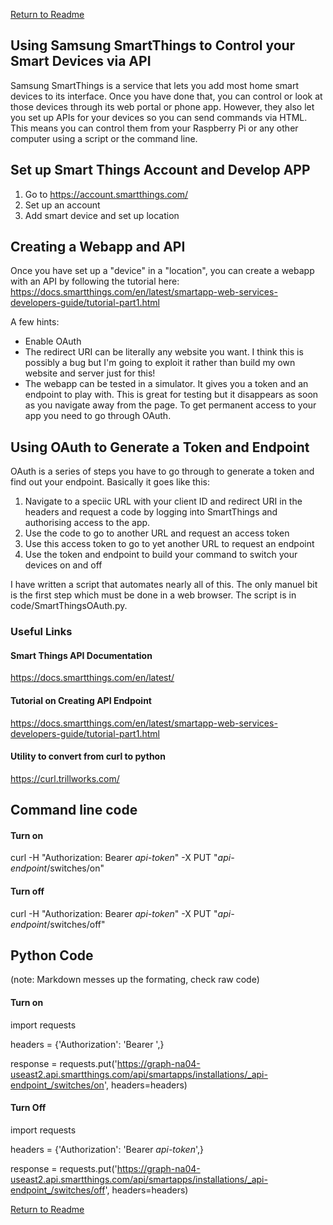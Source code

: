 [Return to Readme](README.md)
## Using Samsung SmartThings to Control your Smart Devices via API
Samsung SmartThings is a service that lets you add most home smart devices to its interface. Once you have done that, you can control or look at those devices through its web portal or phone app. However, they also let you set up APIs for your devices so you can send commands via HTML. This means you can control them from your Raspberry Pi or any other computer using a script or the command line.

## Set up Smart Things Account and Develop APP
1. Go to https://account.smartthings.com/
2. Set up an account
3. Add smart device and set up location

## Creating a Webapp and API
Once you have set up a "device" in a "location", you can create a webapp with an API by following the tutorial here: https://docs.smartthings.com/en/latest/smartapp-web-services-developers-guide/tutorial-part1.html

A few hints:
* Enable OAuth
* The redirect URI can be literally any website you want. I think this is possibly a bug but I'm going to exploit it rather than build my own website and server just for this!
* The webapp can be tested in a simulator. It gives you a token and an endpoint to play with. This is great for testing but it disappears as soon as you navigate away from the page. To get permanent access to your app you need to go through OAuth.

## Using OAuth to Generate a Token and Endpoint
OAuth is a series of steps you have to go through to generate a token and find out your endpoint. Basically it goes like this:

1. Navigate to a speciic URL with your client ID and redirect URI in the headers and request a code by logging into SmartThings and authorising access to the app.
2. Use the code to go to another URL and request an access token
3. Use this access token to go to yet another URL to request an endpoint
4. Use the token and endpoint to build your command to switch your devices on and off

I have written a script that automates nearly all of this. The only manuel bit is the first step which must be done in a web browser. The script is in code/SmartThingsOAuth.py.

### Useful Links
#### Smart Things API Documentation
https://docs.smartthings.com/en/latest/
#### Tutorial on Creating API Endpoint
https://docs.smartthings.com/en/latest/smartapp-web-services-developers-guide/tutorial-part1.html
#### Utility to convert from curl to python
https://curl.trillworks.com/

## Command line code
#### Turn on
curl -H "Authorization: Bearer _api-token_" -X PUT "_api-endpoint_/switches/on"

#### Turn off
curl -H "Authorization: Bearer _api-token_" -X PUT "_api-endpoint_/switches/off"
  
## Python Code 
(note: Markdown messes up the formating, check raw code)
#### Turn on
import requests

headers = {'Authorization': 'Bearer <api token>',}

response = requests.put('https://graph-na04-useast2.api.smartthings.com/api/smartapps/installations/_api-endpoint_/switches/on', headers=headers)
  
#### Turn Off
import requests

headers = {'Authorization': 'Bearer _api-token_',}

response = requests.put('https://graph-na04-useast2.api.smartthings.com/api/smartapps/installations/_api-endpoint_/switches/off', headers=headers)

[Return to Readme](README.md)
